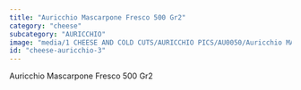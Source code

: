 ```yaml
---
title: "Auricchio Mascarpone Fresco 500 Gr2"
category: "cheese"
subcategory: "AURICCHIO"
image: "media/1 CHEESE AND COLD CUTS/AURICCHIO PICS/AU0050/Auricchio MASCARPONE Fresco 500 gr2.jpg"
id: "cheese-auricchio-3"
---
```


Auricchio Mascarpone Fresco 500 Gr2
